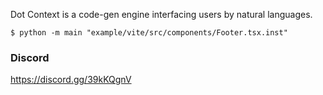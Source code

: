 Dot Context is a code-gen engine interfacing users by natural languages.

```
$ python -m main "example/vite/src/components/Footer.tsx.inst"
```


### Discord

https://discord.gg/39kKQgnV
